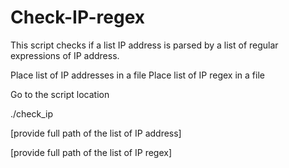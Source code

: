 # Check-IP-regex

This script checks if a list IP address is parsed by a list of regular expressions of IP address.

Place list of IP addresses in a file
Place list of IP regex in a file

Go to the script location

./check_ip

[provide full path of the list of IP address]

[provide full path of the list of IP regex]
